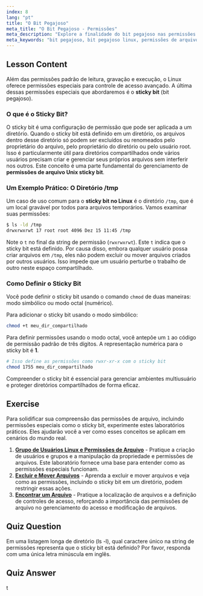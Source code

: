 ```yaml
---
index: 8
lang: "pt"
title: "O Bit Pegajoso"
meta_title: "O Bit Pegajoso - Permissões"
meta_description: "Explore a finalidade do bit pegajoso nas permissões de arquivos Linux e Unix. Aprenda como o bit pegajoso protege arquivos em diretórios compartilhados como /tmp e como configurá-lo usando chmod."
meta_keywords: "bit pegajoso, bit pegajoso linux, permissões de arquivo unix bit pegajoso, chmod +t, diretório /tmp, permissões de arquivo, segurança linux"
---
```


## Lesson Content

Além das permissões padrão de leitura, gravação e execução, o Linux oferece permissões especiais para controle de acesso avançado. A última dessas permissões especiais que abordaremos é o **sticky bit** (bit pegajoso).

### O que é o Sticky Bit?

O sticky bit é uma configuração de permissão que pode ser aplicada a um diretório. Quando o sticky bit está definido em um diretório, os arquivos dentro desse diretório só podem ser excluídos ou renomeados pelo proprietário do arquivo, pelo proprietário do diretório ou pelo usuário root. Isso é particularmente útil para diretórios compartilhados onde vários usuários precisam criar e gerenciar seus próprios arquivos sem interferir nos outros. Este conceito é uma parte fundamental do gerenciamento de **permissões de arquivo Unix sticky bit**.

### Um Exemplo Prático: O Diretório /tmp

Um caso de uso comum para o **sticky bit no Linux** é o diretório `/tmp`, que é um local gravável por todos para arquivos temporários. Vamos examinar suas permissões:

```bash
$ ls -ld /tmp
drwxrwxrwt 17 root root 4096 Dez 15 11:45 /tmp
```

Note o `t` no final da string de permissão (`rwxrwxrwt`). Este `t` indica que o sticky bit está definido. Por causa disso, embora qualquer usuário possa criar arquivos em `/tmp`, eles não podem excluir ou mover arquivos criados por outros usuários. Isso impede que um usuário perturbe o trabalho de outro neste espaço compartilhado.

### Como Definir o Sticky Bit

Você pode definir o sticky bit usando o comando `chmod` de duas maneiras: modo simbólico ou modo octal (numérico).

Para adicionar o sticky bit usando o modo simbólico:

```bash
chmod +t meu_dir_compartilhado
```

Para definir permissões usando o modo octal, você antepõe um `1` ao código de permissão padrão de três dígitos. A representação numérica para o sticky bit é **1**.

```bash
# Isso define as permissões como rwxr-xr-x com o sticky bit
chmod 1755 meu_dir_compartilhado
```

Compreender o sticky bit é essencial para gerenciar ambientes multiusuário e proteger diretórios compartilhados de forma eficaz.

## Exercise

Para solidificar sua compreensão das permissões de arquivo, incluindo permissões especiais como o sticky bit, experimente estes laboratórios práticos. Eles ajudarão você a ver como esses conceitos se aplicam em cenários do mundo real.

1.  **[Grupo de Usuários Linux e Permissões de Arquivo](https://labex.io/pt/labs/linux-linux-user-group-and-file-permissions-18002)** - Pratique a criação de usuários e grupos e a manipulação da propriedade e permissões de arquivos. Este laboratório fornece uma base para entender como as permissões especiais funcionam.
2.  **[Excluir e Mover Arquivos](https://labex.io/pt/labs/linux-delete-and-move-files-7777)** - Aprenda a excluir e mover arquivos e veja como as permissões, incluindo o sticky bit em um diretório, podem restringir essas ações.
3.  **[Encontrar um Arquivo](https://labex.io/pt/labs/linux-find-a-file-17993)** - Pratique a localização de arquivos e a definição de controles de acesso, reforçando a importância das permissões de arquivo no gerenciamento do acesso e modificação de arquivos.

## Quiz Question

Em uma listagem longa de diretório (ls -l), qual caractere único na string de permissões representa que o sticky bit está definido? Por favor, responda com uma única letra minúscula em inglês.

## Quiz Answer

t
